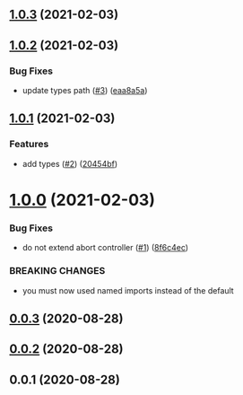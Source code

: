 ## [1.0.3](https://github.com/achingbrain/native-abort-controller/compare/v1.0.2...v1.0.3) (2021-02-03)



## [1.0.2](https://github.com/achingbrain/native-abort-controller/compare/v1.0.1...v1.0.2) (2021-02-03)


### Bug Fixes

* update types path ([#3](https://github.com/achingbrain/native-abort-controller/issues/3)) ([eaa8a5a](https://github.com/achingbrain/native-abort-controller/commit/eaa8a5aa71c206970a8cd7b3c38475008e9cffd6))



## [1.0.1](https://github.com/achingbrain/native-abort-controller/compare/v1.0.0...v1.0.1) (2021-02-03)


### Features

* add types ([#2](https://github.com/achingbrain/native-abort-controller/issues/2)) ([20454bf](https://github.com/achingbrain/native-abort-controller/commit/20454bff4480e5d14d0e593d1d623cc4b15eb7f2))



# [1.0.0](https://github.com/achingbrain/native-abort-controller/compare/v0.0.3...v1.0.0) (2021-02-03)


### Bug Fixes

* do not extend abort controller ([#1](https://github.com/achingbrain/native-abort-controller/issues/1)) ([8f6c4ec](https://github.com/achingbrain/native-abort-controller/commit/8f6c4ec088c516d6844a87e1cd19ef094ae9be3b))


### BREAKING CHANGES

* you must now used named imports instead of the default



<a name="0.0.3"></a>
## [0.0.3](https://github.com/achingbrain/native-abort-controller/compare/v0.0.2...v0.0.3) (2020-08-28)



<a name="0.0.2"></a>
## [0.0.2](https://github.com/achingbrain/native-abort-controller/compare/v0.0.1...v0.0.2) (2020-08-28)



<a name="0.0.1"></a>
## 0.0.1 (2020-08-28)




